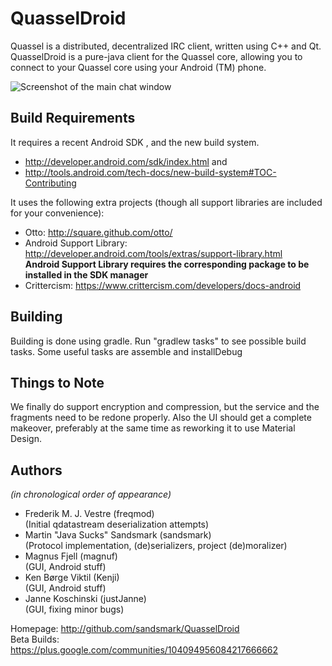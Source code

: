 QuasselDroid
============

Quassel is a distributed, decentralized IRC client, written using C++ and Qt.
QuasselDroid is a pure-java client for the Quassel core, allowing you to
connect to your Quassel core using your Android (TM) phone.

![Screenshot of the main chat window](http://i.imgur.com/IK0I9yE.png "The main chat screen – clean and easy to understand")

Build Requirements
------------------

It requires a recent Android SDK , and the new build system.
- http://developer.android.com/sdk/index.html and
- http://tools.android.com/tech-docs/new-build-system#TOC-Contributing

It uses the following extra projects (though all support libraries are included
for your convenience):

 - Otto: http://square.github.com/otto/
 - Android Support Library: http://developer.android.com/tools/extras/support-library.html  
   **Android Support Library requires the corresponding package to be installed in the SDK manager**
 - Crittercism: https://www.crittercism.com/developers/docs-android

Building
--------
Building is done using gradle. Run "gradlew tasks" to see possible build tasks. Some useful tasks are
assemble and installDebug

Things to Note
--------------
We finally do support encryption and compression, but the service and the fragments need to be redone properly. Also the UI should get a complete makeover, preferably at the same time as reworking it to use Material Design.


Authors
-------
*(in chronological order of appearance)*

  - Frederik M. J. Vestre (freqmod)  
    (Initial qdatastream deserialization attempts)
  - Martin "Java Sucks" Sandsmark (sandsmark)  
    (Protocol implementation, (de)serializers, project (de)moralizer)
  - Magnus Fjell (magnuf)  
    (GUI, Android stuff)
  - Ken Børge Viktil (Kenji)  
    (GUI, Android stuff)
  - Janne Koschinski (justJanne)  
    (GUI, fixing minor bugs)


Homepage: http://github.com/sandsmark/QuasselDroid  
Beta Builds: https://plus.google.com/communities/104094956084217666662
